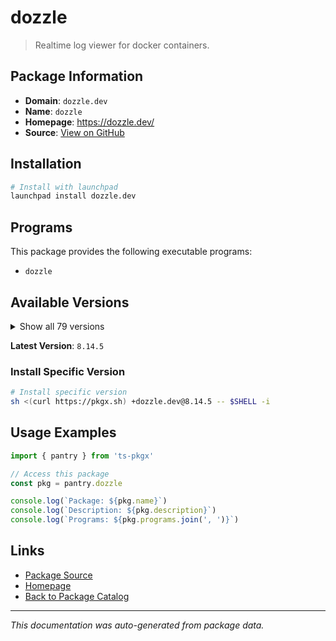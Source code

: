 # dozzle

> Realtime log viewer for docker containers.

## Package Information

- **Domain**: `dozzle.dev`
- **Name**: `dozzle`
- **Homepage**: https://dozzle.dev/
- **Source**: [View on GitHub](https://github.com/pkgxdev/pantry/tree/main/projects/dozzle.dev/package.yml)

## Installation

```bash
# Install with launchpad
launchpad install dozzle.dev
```

## Programs

This package provides the following executable programs:

- `dozzle`

## Available Versions

<details>
<summary>Show all 79 versions</summary>

- `8.14.5`, `8.14.4`, `8.14.3`, `8.14.2`, `8.14.1`
- `8.14.0`, `8.13.14`, `8.13.13`, `8.13.12`, `8.13.11`
- `8.13.10`, `8.13.9`, `8.13.8`, `8.13.7`, `8.13.6`
- `8.13.5`, `8.13.4`, `8.13.3`, `8.13.2`, `8.13.1`
- `8.13.0`, `8.12.21`, `8.12.20`, `8.12.19`, `8.12.18`
- `8.12.17`, `8.12.16`, `8.12.15`, `8.12.14`, `8.12.13`
- `8.12.12`, `8.12.11`, `8.12.10`, `8.12.9`, `8.12.8`
- `8.12.7`, `8.12.6`, `8.12.5`, `8.12.4`, `8.12.3`
- `8.12.2`, `8.12.1`, `8.12.0`, `8.11.9`, `8.11.8`
- `8.11.7`, `8.11.6`, `8.11.5`, `8.11.4`, `8.11.3`
- `8.11.2`, `8.11.1`, `8.11.0`, `8.10.7`, `8.10.6`
- `8.10.5`, `8.10.4`, `8.10.3`, `8.10.2`, `8.10.1`
- `8.10.0`, `8.9.1`, `8.9.0`, `8.8.3`, `8.8.2`
- `8.8.1`, `8.8.0`, `8.7.4`, `8.7.3`, `8.7.2`
- `8.7.1`, `8.7.0`, `8.6.2`, `8.6.1`, `8.6.0`
- `8.5.5`, `8.5.4`, `8.5.3`, `8.5.2`

</details>

**Latest Version**: `8.14.5`

### Install Specific Version

```bash
# Install specific version
sh <(curl https://pkgx.sh) +dozzle.dev@8.14.5 -- $SHELL -i
```

## Usage Examples

```typescript
import { pantry } from 'ts-pkgx'

// Access this package
const pkg = pantry.dozzle

console.log(`Package: ${pkg.name}`)
console.log(`Description: ${pkg.description}`)
console.log(`Programs: ${pkg.programs.join(', ')}`)
```

## Links

- [Package Source](https://github.com/pkgxdev/pantry/tree/main/projects/dozzle.dev/package.yml)
- [Homepage](https://dozzle.dev/)
- [Back to Package Catalog](../../package-catalog.md)

---

*This documentation was auto-generated from package data.*
